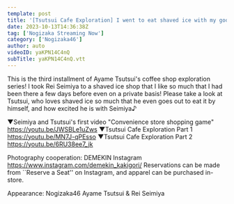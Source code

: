 ```yaml
---
template: post
title: '[Tsutsui Cafe Exploration] I went to eat shaved ice with my good friend Seimiya! 【3rd】'
date: 2023-10-13T14:36:38Z
tag: ['Nogizaka Streaming Now']
category: ['Nogizaka46']
author: auto 
videoID: yaKPN14C4nQ
subTitle: yaKPN14C4nQ.vtt
---
```

This is the third installment of Ayame Tsutsui's coffee shop exploration series!
I took Rei Seimiya to a shaved ice shop that I like so much that I had been there a few days before even on a private basis!
Please take a look at Tsutsui, who loves shaved ice so much that he even goes out to eat it by himself, and how excited he is with Seimiya♪

▼Seimiya and Tsutsui's first video "Convenience store shopping game"
https://youtu.be/JWSBLe1uZws
▼Tsutsui Cafe Exploration Part 1
https://youtu.be/MN7J-qPEsso
▼Tsutsui Cafe Exploration Part 2
https://youtu.be/6RU38ee7_jk

Photography cooperation: DEMEKIN
Instagram
https://www.instagram.com/demekin_kakigori/
Reservations can be made from ``Reserve a Seat'' on Instagram, and apparel can be purchased in-store.

Appearance: Nogizaka46 Ayame Tsutsui & Rei Seimiya
